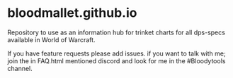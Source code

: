 # bloodmallet.github.io
Repository to use as an information hub for trinket charts for all dps-specs available in World of Warcraft.

If you have feature requests please add issues. if you want to talk with me; join the in FAQ.html mentioned discord and look for me in the #Bloodytools channel.
